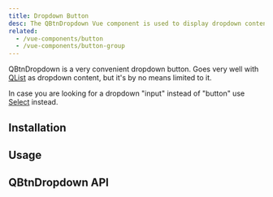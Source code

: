 ```yaml
---
title: Dropdown Button
desc: The QBtnDropdown Vue component is used to display dropdown content on a button.
related:
  - /vue-components/button
  - /vue-components/button-group
---
```

QBtnDropdown is a very convenient dropdown button. Goes very well with [QList](/vue-components/list-and-list-items) as dropdown content, but it's by no means limited to it.

In case you are looking for a dropdown "input" instead of "button" use [Select](/vue-components/select) instead.

## Installation
<doc-installation components="QBtnDropdown" />

## Usage

<doc-example title="Basic" file="QBtnDropdown/Basic" />

<doc-example title="Various content" file="QBtnDropdown/VariousContent" />

<doc-example title="Split" file="QBtnDropdown/Split" />

<doc-example title="Custom button" file="QBtnDropdown/CustomButton" />

<doc-example title="Label slot" file="QBtnDropdown/LabelSlot" />

<doc-example title="Using v-model" file="QBtnDropdown/Model" />

<doc-example title="Split and router link on main" file="QBtnDropdown/Link" />

<doc-example title="Disable" file="QBtnDropdown/Disable" />

## QBtnDropdown API
<doc-api file="QBtnDropdown" />
